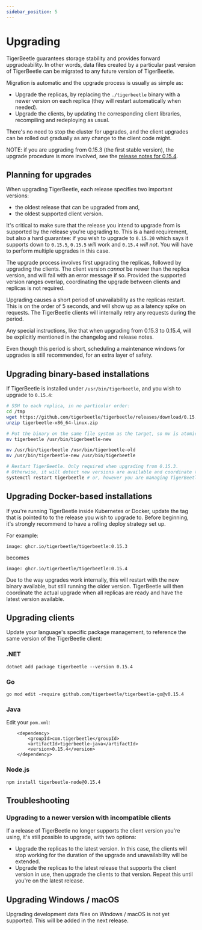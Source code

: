 ```yaml
---
sidebar_position: 5
---
```


# Upgrading

TigerBeetle guarantees storage stability and provides forward upgradeability. In other words, data
files created by a particular past version of TigerBeetle can be migrated to any future version of
TigerBeetle.

Migration is automatic and the upgrade process is usually as simple as:
* Upgrade the replicas, by replacing the `./tigerbeetle` binary with a newer version on each
  replica (they will restart automatically when needed).
* Upgrade the clients, by updating the corresponding client libraries, recompiling and redeploying
  as usual.

There's no need to stop the cluster for upgrades, and the client upgrades can be rolled out
gradually as any change to the client code might.

NOTE: if you are upgrading from 0.15.3 (the first stable version), the upgrade procedure is more
involved, see the [release notes for 0.15.4](https://github.com/tigerbeetle/tigerbeetle/releases/tag/0.15.4).

## Planning for upgrades
When upgrading TigerBeetle, each release specifies two important versions:
* the oldest release that can be upgraded from and,
* the oldest supported client version.

It's critical to make sure that the release you intend to upgrade from is supported by the release
you're upgrading to. This is a hard requirement, but also a hard guarantee: if you wish to upgrade
to `0.15.20` which says it supports down to `0.15.5`, `0.15.5` _will_ work and `0.15.4` _will not_.
You will have to perform multiple upgrades in this case.

The upgrade process involves first upgrading the replicas, followed by upgrading the clients. The
client version *cannot* be newer than the replica version, and will fail with an error message if
so. Provided the supported version ranges overlap, coordinating the upgrade between clients and
replicas is not required.

Upgrading causes a short period of unavailability as the replicas restart. This is on the order of
5 seconds, and will show up as a latency spike on requests. The TigerBeetle clients will internally
retry any requests during the period.

Any special instructions, like that when upgrading from 0.15.3 to 0.15.4, will be explicitly
mentioned in the changelog and release notes.

Even though this period is short, scheduling a maintenance windows for upgrades is still
recommended, for an extra layer of safety.

## Upgrading binary-based installations
If TigerBeetle is installed under `/usr/bin/tigerbeetle`, and you wish to upgrade to `0.15.4`:
```bash
# SSH to each replica, in no particular order:
cd /tmp
wget https://github.com/tigerbeetle/tigerbeetle/releases/download/0.15.4/tigerbeetle-x86_64-linux.zip
unzip tigerbeetle-x86_64-linux.zip

# Put the binary on the same file system as the target, so mv is atomic.
mv tigerbeetle /usr/bin/tigerbeetle-new

mv /usr/bin/tigerbeetle /usr/bin/tigerbeetle-old
mv /usr/bin/tigerbeetle-new /usr/bin/tigerbeetle

# Restart TigerBeetle. Only required when upgrading from 0.15.3.
# Otherwise, it will detect new versions are available and coordinate the upgrade itself.
systemctl restart tigerbeetle # or, however you are managing TigerBeetle.
```

## Upgrading Docker-based installations
If you're running TigerBeetle inside Kubernetes or Docker, update the tag that is pointed to to the
release you wish to upgrade to. Before beginning, it's strongly recommend to have a rolling deploy
strategy set up.

For example:
```
image: ghcr.io/tigerbeetle/tigerbeetle:0.15.3
```

becomes
```
image: ghcr.io/tigerbeetle/tigerbeetle:0.15.4
```

Due to the way upgrades work internally, this will restart with the new binary available, but still
running the older version. TigerBeetle will then coordinate the actual upgrade when all replicas
are ready and have the latest version available.

## Upgrading clients
Update your language's specific package management, to reference the same version of the
TigerBeetle client:

### .NET
```
dotnet add package tigerbeetle --version 0.15.4
```

### Go
```
go mod edit -require github.com/tigerbeetle/tigerbeetle-go@v0.15.4
```

### Java
Edit your `pom.xml`:

```
    <dependency>
        <groupId>com.tigerbeetle</groupId>
        <artifactId>tigerbeetle-java</artifactId>
        <version>0.15.4</version>
    </dependency>
```

### Node.js
```
npm install tigerbeetle-node@0.15.4
```

## Troubleshooting
### Upgrading to a newer version with incompatible clients
If a release of TigerBeetle no longer supports the client version you're using, it's still possible
to upgrade, with two options:
* Upgrade the replicas to the latest version. In this case, the clients will stop working for the
  duration of the upgrade and unavailability will be extended.
* Upgrade the replicas to the latest release that supports the client version in use, then upgrade
  the clients to that version. Repeat this until you're on the latest release.

## Upgrading Windows / macOS
Upgrading development data files on Windows / macOS is not yet supported. This will be added in the
next release.
